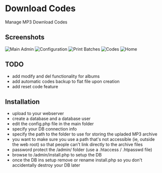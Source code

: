 Download Codes
=============

Manage MP3 Download Codes

Screenshots
-------------
![Main Admin](https://raw.github.com/hiegdk/downloadcodes/master/screenshots/main_admin_screen.png "Main Admin")
![Configuration](https://raw.github.com/hiegdk/downloadcodes/master/screenshots/config_screen.png "Configuration")
![Print Batches](https://raw.github.com/hiegdk/downloadcodes/master/screenshots/print_batch_screen.png "Print Batches")
![Codes](https://raw.github.com/hiegdk/downloadcodes/master/screenshots/codes.png "codes")
![Home](https://raw.github.com/hiegdk/downloadcodes/master/screenshots/home_screen.png "Home")


TODO
-------------
* add modify and del functionality for albums
* add automatic codes backup to flat file upon creation
* add reset code feature

Installation
------------
* upload to your webserver
* create a database and a database user
* edit the config.php file in the main folder
* specify your DB connection info
* specify the path to the folder to use for storing the upladed MP3 archive
* you want to make sure you use a path that's not accessible (ie, outside the web root) so that people can't link directly to the archive files
* password protect the /admin/ folder (use a .htaccess / .htpasswd file)
* browse to /admin/install.php to setup the DB
* once the DB ins setup remove or rename install.php so you don't accidentally destroy your DB later